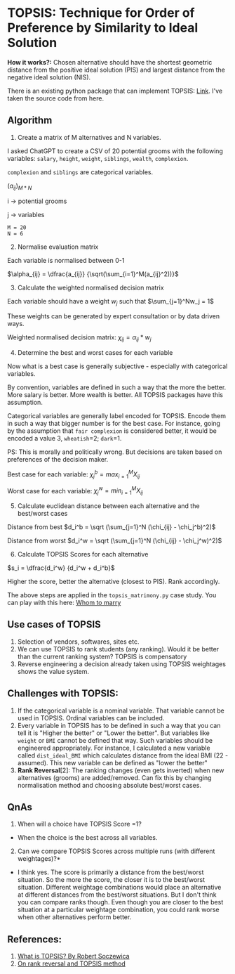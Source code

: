 # TOPSIS: Technique for Order of Preference by Similarity to Ideal Solution

**How it works?:** Chosen alternative should have the shortest geometric distance from the positive ideal solution (PIS) and largest distance from the negative ideal solution (NIS).

There is an existing python package that can implement TOPSIS: [Link](https://github.com/Glitchfix/TOPSIS-Python/tree/master). I've taken the source code from here.


## Algorithm

1. Create a matrix of M alternatives and N variables.


I asked ChatGPT to create a CSV of 20 potential grooms with the following variables: `salary`, `height`, `weight`, `siblings`, `wealth`, `complexion`.

`complexion` and `siblings` are categorical variables.

$(a_{ij})_{M*N}$

i -> potential grooms

j -> variables

```
M = 20
N = 6
```

2. Normalise evaluation matrix

Each variable is normalised between 0-1

$\alpha_{ij} = \dfrac{a_{ij}} {\sqrt(\sum_{i=1}^M(a_{ij}^2))}$

3. Calculate the weighted normalised decision matrix

Each variable should have a weight $w_j$ such that $\sum_{j=1}^Nw_j = 1$

These weights can be generated by expert consultation or by data driven ways.

Weighted normalised decision matrix: $\chi_{ij} = \alpha_{ij} * w_j$

4. Determine the best and worst cases for each variable

Now what is a best case is generally subjective - especially with categorical variables.

By convention, variables are defined in such a way that the more the better. More salary is better. More wealth is better. All TOPSIS packages have this assumption.

Categorical variables are generally label encoded for TOPSIS. Encode them in such a way that bigger number is for the best case. For instance, going by the assumption that `fair complexion` is considered better, it would be encoded a value 3, `wheatish`=2; `dark`=1.

PS: This is morally and politically wrong. But decisions are taken based on preferences of the decision maker.

Best case for each variable:
$\chi_j^b = max_{i=1}^M X_{ij}$

Worst case for each variable:
$\chi_j^w = min_{i=1}^M X_{ij}$

5. Calculate euclidean distance between each alternative and the best/worst cases

Distance from best
$d_i^b = \sqrt (\sum_{j=1}^N  (\chi_{ij} - \chi_j^b)^2)$

Distance from worst
$d_i^w = \sqrt (\sum_{j=1}^N  (\chi_{ij} - \chi_j^w)^2)$

6. Calculate TOPSIS Scores for each alternative

$s_i = \dfrac{d_i^w} {d_i^w + d_i^b}$

Higher the score, better the alternative (closest to PIS).
Rank accordingly.

The above steps are applied in the `topsis_matrimony.py` case study.
You can play with this here: [Whom to marry](https://whomtomarry.streamlit.app/)

## Use cases of TOPSIS
1. Selection of vendors, softwares, sites etc.
2. We can use TOPSIS to rank students (any ranking). Would it be better than the current ranking system? TOPSIS is compensatory
3. Reverse engineering a decision already taken using TOPSIS weightages shows the value system.

## Challenges with TOPSIS:
1. If the categorical variable is a nominal variable. That variable cannot be used in TOPSIS. Ordinal variables can be included.
2. Every variable in TOPSIS has to be defined in such a way that you can tell it is "Higher the better" or "Lower the better". But variables like `weight` or `BMI` cannot be defined that way. Such variables should be engineered appropriately. For instance, I calculated a new variable called `dist_ideal_BMI` which calculates distance from the ideal BMI (22 - assumed). This new variable can be defined as "lower the better" 
3. **Rank Reversal**[2]: The ranking changes (even gets inverted) when new alternatives (grooms) are added/removed. Can fix this by changing normalisation method and choosing absolute best/worst cases.

## QnAs
1. When will a choice have TOPSIS Score =1?

- When the choice is the best across all variables.

2. Can we compare TOPSIS Scores across multiple runs (with different weightages)?*
- I think yes. The score is primarily a distance from the best/worst situation. So the more the score, the closer it is to the best/worst situation. Different weightage combinations would place an alternative at different distances from the best/worst situations. But I don't think you can compare ranks though. Even though you are closer to the best situation at a particular weightage combination, you could rank worse when other alternatives perform better.


## References:
1. [What is TOPSIS? By Robert Soczewica](https://robertsoczewica.medium.com/what-is-topsis-b05c50b3cd05)
2. [On rank reversal and TOPSIS method](https://www.sciencedirect.com/science/article/pii/S0895717711007850)

